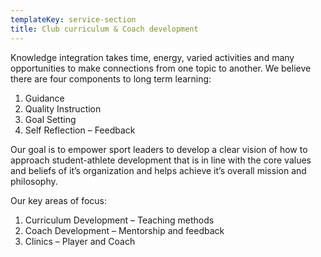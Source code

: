 ```yaml
---
templateKey: service-section
title: Club curriculum & Coach development
---
```

Knowledge integration takes time, energy, varied activities and many opportunities to make connections from one topic to another. We believe there are four components to long term learning:

1. Guidance
2. Quality Instruction
3. Goal Setting
4. Self Reflection – Feedback

Our goal is to empower sport leaders to develop a clear vision of how to approach student-athlete development that is in line with the core values and beliefs of it’s organization and helps achieve it’s overall mission and philosophy.

Our key areas of focus:

1. Curriculum Development – Teaching methods
2. Coach Development – Mentorship and feedback
3. Clinics – Player and Coach
